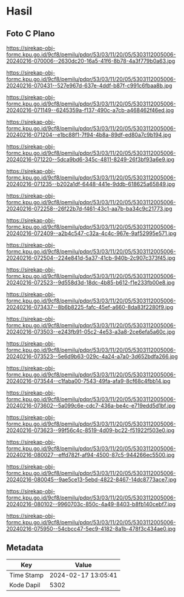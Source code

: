 # Hasil

## Foto C Plano

https://sirekap-obj-formc.kpu.go.id/9cf8/pemilu/pdpr/53/03/11/20/05/5303112005006-20240216-070006--2630dc20-16a5-41f6-8b78-4a3f779b0a63.jpg

https://sirekap-obj-formc.kpu.go.id/9cf8/pemilu/pdpr/53/03/11/20/05/5303112005006-20240216-070431--527e967d-637e-4ddf-b87f-c991c6fbaa8b.jpg

https://sirekap-obj-formc.kpu.go.id/9cf8/pemilu/pdpr/53/03/11/20/05/5303112005006-20240216-071149--6245359a-f137-490c-a7cb-a468462f46ed.jpg

https://sirekap-obj-formc.kpu.go.id/9cf8/pemilu/pdpr/53/03/11/20/05/5303112005006-20240216-071204--e1bc88f1-7f94-4b8a-89df-ed80a7c9b194.jpg

https://sirekap-obj-formc.kpu.go.id/9cf8/pemilu/pdpr/53/03/11/20/05/5303112005006-20240216-071220--5dca9bd6-345c-4811-8249-26f3bf93a6e9.jpg

https://sirekap-obj-formc.kpu.go.id/9cf8/pemilu/pdpr/53/03/11/20/05/5303112005006-20240216-071235--b202a1df-6448-441e-9ddb-618625a65849.jpg

https://sirekap-obj-formc.kpu.go.id/9cf8/pemilu/pdpr/53/03/11/20/05/5303112005006-20240216-072258--26f22b7d-f461-43c1-aa7b-ba34c9c21773.jpg

https://sirekap-obj-formc.kpu.go.id/9cf8/pemilu/pdpr/53/03/11/20/05/5303112005006-20240216-072409--a2b4c547-c32a-4c4c-967e-9af52995e571.jpg

https://sirekap-obj-formc.kpu.go.id/9cf8/pemilu/pdpr/53/03/11/20/05/5303112005006-20240216-072504--224e841d-5a37-41cb-940b-2c907c373f45.jpg

https://sirekap-obj-formc.kpu.go.id/9cf8/pemilu/pdpr/53/03/11/20/05/5303112005006-20240216-072523--9d558d3d-18dc-4b85-b612-f1e233fb00e8.jpg

https://sirekap-obj-formc.kpu.go.id/9cf8/pemilu/pdpr/53/03/11/20/05/5303112005006-20240216-073437--8b6b8225-fafc-45ef-a660-8da83f2280f9.jpg

https://sirekap-obj-formc.kpu.go.id/9cf8/pemilu/pdpr/53/03/11/20/05/5303112005006-20240216-073503--e243fb91-05c2-4e53-a3a8-2ce6efa5a60c.jpg

https://sirekap-obj-formc.kpu.go.id/9cf8/pemilu/pdpr/53/03/11/20/05/5303112005006-20240216-073523--5e6d9b63-029c-4a24-a7a0-3d652bdfa266.jpg

https://sirekap-obj-formc.kpu.go.id/9cf8/pemilu/pdpr/53/03/11/20/05/5303112005006-20240216-073544--c1faba00-7543-49fa-afa9-8cf68c4fbb14.jpg

https://sirekap-obj-formc.kpu.go.id/9cf8/pemilu/pdpr/53/03/11/20/05/5303112005006-20240216-073602--5a099c6e-cdc7-436a-be4c-e719edd5d1bf.jpg

https://sirekap-obj-formc.kpu.go.id/9cf8/pemilu/pdpr/53/03/11/20/05/5303112005006-20240216-073623--99f56c4c-8519-4d09-bc22-f51922f503e0.jpg

https://sirekap-obj-formc.kpu.go.id/9cf8/pemilu/pdpr/53/03/11/20/05/5303112005006-20240216-080027--effd782f-af94-4500-87c5-944266ec5500.jpg

https://sirekap-obj-formc.kpu.go.id/9cf8/pemilu/pdpr/53/03/11/20/05/5303112005006-20240216-080045--9ae5ce13-5ebd-4822-8467-14dc8773ace7.jpg

https://sirekap-obj-formc.kpu.go.id/9cf8/pemilu/pdpr/53/03/11/20/05/5303112005006-20240216-080102--9960703c-850c-4a49-8403-b8fb140cebf7.jpg

https://sirekap-obj-formc.kpu.go.id/9cf8/pemilu/pdpr/53/03/11/20/05/5303112005006-20240216-075950--54cbcc47-5ec9-4182-8a1b-478f3c434ae0.jpg


## Metadata

| Key        | Value               |
| ---------- | ------------------- |
| Time Stamp | 2024-02-17 13:05:41 |
| Kode Dapil | 5302                |



